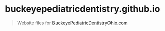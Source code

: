 # buckeyepediatricdentistry.github.io

> Website files for [BuckeyePediatricDentistryOhio.com][bpdoh]

[bpdoh]: http://buckeyepediatricdentistryohio.com
